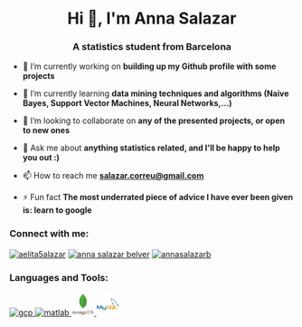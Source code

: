 <h1 align="center">Hi 👋, I'm Anna Salazar</h1>
<h3 align="center">A statistics student from Barcelona</h3>

- 🔭 I’m currently working on **building up my Github profile with some projects**

- 🌱 I’m currently learning **data mining techniques and algorithms (Naive Bayes, Support Vector Machines, Neural Networks,...)**

- 👯 I’m looking to collaborate on **any of the presented projects, or open to new ones**

- 💬 Ask me about **anything statistics related, and I'll be happy to help you out :)**

- 📫 How to reach me **salazar.correu@gmail.com**

- ⚡ Fun fact **The most underrated piece of advice I have ever been given is: learn to google**

<h3 align="left">Connect with me:</h3>
<p align="left">
<a href="https://twitter.com/aelita5alazar" target="blank"><img align="center" src="https://raw.githubusercontent.com/rahuldkjain/github-profile-readme-generator/master/src/images/icons/Social/twitter.svg" alt="aelita5alazar" height="30" width="40" /></a>
<a href="https://linkedin.com/in/anna-salazar-belver-19952b246" target="blank"><img align="center" src="https://raw.githubusercontent.com/rahuldkjain/github-profile-readme-generator/master/src/images/icons/Social/linked-in-alt.svg" alt="anna salazar belver" height="30" width="40" /></a>
<a href="https://instagram.com/annasalazarb" target="blank"><img align="center" src="https://raw.githubusercontent.com/rahuldkjain/github-profile-readme-generator/master/src/images/icons/Social/instagram.svg" alt="annasalazarb" height="30" width="40" /></a>
</p>

<h3 align="left">Languages and Tools:</h3>
<p align="left"> <a href="https://cloud.google.com" target="_blank" rel="noreferrer"> <img src="https://www.vectorlogo.zone/logos/google_cloud/google_cloud-icon.svg" alt="gcp" width="40" height="40"/> </a> <a href="https://www.mathworks.com/" target="_blank" rel="noreferrer"> <img src="https://upload.wikimedia.org/wikipedia/commons/2/21/Matlab_Logo.png" alt="matlab" width="40" height="40"/> </a> <a href="https://www.mongodb.com/" target="_blank" rel="noreferrer"> <img src="https://raw.githubusercontent.com/devicons/devicon/master/icons/mongodb/mongodb-original-wordmark.svg" alt="mongodb" width="40" height="40"/> </a> <a href="https://www.mysql.com/" target="_blank" rel="noreferrer"> <img src="https://raw.githubusercontent.com/devicons/devicon/master/icons/mysql/mysql-original-wordmark.svg" alt="mysql" width="40" height="40"/> </a> </p>




